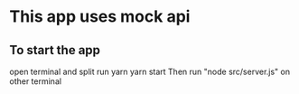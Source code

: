 # This app uses mock api
## To start the app
open terminal and split
run yarn
yarn start
Then run "node src/server.js" on other terminal
